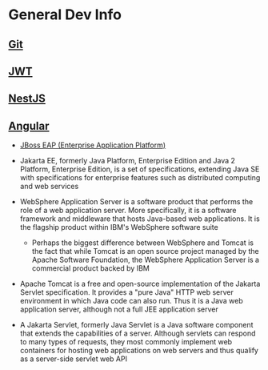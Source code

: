 # General Dev Info

## [Git](./git/README.md)

## [JWT](./jwt/README.md)

## [NestJS](./nest/README.md)

## [Angular](./angular/README.md)

- [JBoss EAP (Enterprise Application Platform)](https://developers.redhat.com/products/eap/overview)

- Jakarta EE, formerly Java Platform, Enterprise Edition and Java 2 Platform, Enterprise Edition, is a set of specifications, extending Java SE with specifications for enterprise features such as distributed computing and web services

- WebSphere Application Server is a software product that performs the role of a web application server. More specifically, it is a software framework and middleware that hosts Java-based web applications. It is the flagship product within IBM's WebSphere software suite
  - Perhaps the biggest difference between WebSphere and Tomcat is the fact that while Tomcat is an open source project managed by the Apache Software Foundation, the WebSphere Application Server is a commercial product backed by IBM
- Apache Tomcat is a free and open-source implementation of the Jakarta Servlet specification. It provides a "pure Java" HTTP web server environment in which Java code can also run. Thus it is a Java web application server, although not a full JEE application server
- A Jakarta Servlet, formerly Java Servlet is a Java software component that extends the capabilities of a server. Although servlets can respond to many types of requests, they most commonly implement web containers for hosting web applications on web servers and thus qualify as a server-side servlet web API
